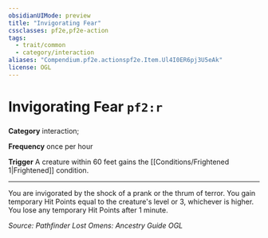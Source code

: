 ```yaml
---
obsidianUIMode: preview
title: "Invigorating Fear"
cssclasses: pf2e,pf2e-action
tags:
  - trait/common
  - category/interaction
aliases: "Compendium.pf2e.actionspf2e.Item.Ul4I0ER6pj3U5eAk"
license: OGL
---
```

# Invigorating Fear `pf2:r`

### 

**Category** interaction; 




**Frequency** once per hour

**Trigger** A creature within 60 feet gains the [[Conditions/Frightened 1|Frightened]] condition.

* * *

You are invigorated by the shock of a prank or the thrum of terror. You gain temporary Hit Points equal to the creature's level or 3, whichever is higher. You lose any temporary Hit Points after 1 minute.

*Source: Pathfinder Lost Omens: Ancestry Guide*
*OGL*